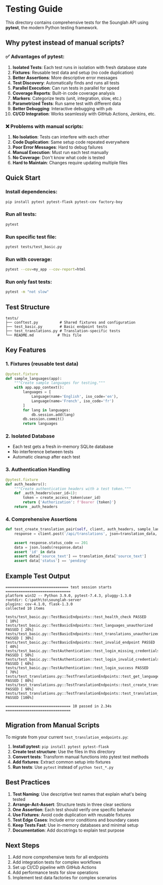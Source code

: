 # Testing Guide

This directory contains comprehensive tests for the Sounglah API using **pytest**, the modern Python testing framework.

## Why pytest instead of manual scripts?

### ✅ **Advantages of pytest:**

1. **Isolated Tests**: Each test runs in isolation with fresh database state
2. **Fixtures**: Reusable test data and setup (no code duplication)
3. **Better Assertions**: More descriptive error messages
4. **Test Discovery**: Automatically finds and runs all tests
5. **Parallel Execution**: Can run tests in parallel for speed
6. **Coverage Reports**: Built-in code coverage analysis
7. **Markers**: Categorize tests (unit, integration, slow, etc.)
8. **Parametrized Tests**: Run same test with different data
9. **Better Debugging**: Interactive debugging with `pdb`
10. **CI/CD Integration**: Works seamlessly with GitHub Actions, Jenkins, etc.

### ❌ **Problems with manual scripts:**

1. **No Isolation**: Tests can interfere with each other
2. **Code Duplication**: Same setup code repeated everywhere
3. **Poor Error Messages**: Hard to debug failures
4. **Manual Execution**: Must run each test manually
5. **No Coverage**: Don't know what code is tested
6. **Hard to Maintain**: Changes require updating multiple files

## Quick Start

### Install dependencies:
```bash
pip install pytest pytest-flask pytest-cov factory-boy
```

### Run all tests:
```bash
pytest
```

### Run specific test file:
```bash
pytest tests/test_basic.py
```

### Run with coverage:
```bash
pytest --cov=my_app --cov-report=html
```

### Run only fast tests:
```bash
pytest -m "not slow"
```

## Test Structure

```
tests/
├── conftest.py          # Shared fixtures and configuration
├── test_basic.py        # Basic endpoint tests
├── test_translations.py # Translation-specific tests
└── README.md           # This file
```

## Key Features

### 1. **Fixtures** (reusable test data)
```python
@pytest.fixture
def sample_languages(app):
    """Create sample languages for testing."""
    with app.app_context():
        languages = [
            Language(name='English', iso_code='en'),
            Language(name='French', iso_code='fr')
        ]
        for lang in languages:
            db.session.add(lang)
        db.session.commit()
        return languages
```

### 2. **Isolated Database**
- Each test gets a fresh in-memory SQLite database
- No interference between tests
- Automatic cleanup after each test

### 3. **Authentication Handling**
```python
@pytest.fixture
def auth_headers():
    """Create authentication headers with a test token."""
    def _auth_headers(user_id=1):
        token = create_access_token(user_id)
        return {'Authorization': f'Bearer {token}'}
    return _auth_headers
```

### 4. **Comprehensive Assertions**
```python
def test_create_translation_pair(self, client, auth_headers, sample_languages):
    response = client.post('/api/translations', json=translation_data, headers=auth_headers())
    
    assert response.status_code == 201
    data = json.loads(response.data)
    assert 'id' in data
    assert data['source_text'] == translation_data['source_text']
    assert data['status'] == 'pending'
```

## Example Test Output

```
============================= test session starts ==============================
platform win32 -- Python 3.9.0, pytest-7.4.3, pluggy-1.3.0
rootdir: C:\path\to\sounglah-server
plugins: cov-4.1.0, flask-1.3.0
collected 10 items

tests/test_basic.py::TestBasicEndpoints::test_health_check PASSED     [ 10%]
tests/test_basic.py::TestBasicEndpoints::test_languages_unauthorized PASSED [ 20%]
tests/test_basic.py::TestBasicEndpoints::test_translations_unauthorized PASSED [ 30%]
tests/test_basic.py::TestBasicEndpoints::test_invalid_endpoint PASSED [ 40%]
tests/test_basic.py::TestAuthentication::test_login_missing_credentials PASSED [ 50%]
tests/test_basic.py::TestAuthentication::test_login_invalid_credentials PASSED [ 60%]
tests/test_basic.py::TestAuthentication::test_login_success PASSED    [ 70%]
tests/test_translations.py::TestTranslationEndpoints::test_get_languages PASSED [ 80%]
tests/test_translations.py::TestTranslationEndpoints::test_create_translation_pair PASSED [ 90%]
tests/test_translations.py::TestTranslationEndpoints::test_translation_workflow PASSED [100%]

============================== 10 passed in 2.34s ==============================
```

## Migration from Manual Scripts

To migrate from your current `test_translation_endpoints.py`:

1. **Install pytest**: `pip install pytest pytest-flask`
2. **Create test structure**: Use the files in this directory
3. **Convert tests**: Transform manual functions into pytest test methods
4. **Add fixtures**: Extract common setup into fixtures
5. **Run tests**: Use `pytest` instead of `python test_*.py`

## Best Practices

1. **Test Naming**: Use descriptive test names that explain what's being tested
2. **Arrange-Act-Assert**: Structure tests in three clear sections
3. **One Assertion**: Each test should verify one specific behavior
4. **Use Fixtures**: Avoid code duplication with reusable fixtures
5. **Test Edge Cases**: Include error conditions and boundary cases
6. **Keep Tests Fast**: Use in-memory databases and minimal setup
7. **Documentation**: Add docstrings to explain test purpose

## Next Steps

1. Add more comprehensive tests for all endpoints
2. Add integration tests for complex workflows
3. Set up CI/CD pipeline with GitHub Actions
4. Add performance tests for slow operations
5. Implement test data factories for complex scenarios 